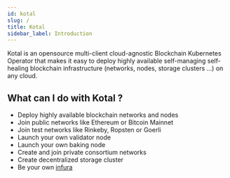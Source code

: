 ```yaml
---
id: kotal
slug: /
title: Kotal
sidebar_label: Introduction
---
```


Kotal is an opensource multi-client cloud-agnostic Blockchain Kubernetes Operator that makes it easy to deploy highly available self-managing self-healing blockchain infrastructure (networks, nodes, storage clusters ...) on any cloud.

## What can I do with Kotal ?
* Deploy highly available blockchain networks and nodes
* Join public networks like Ethereum or Bitcoin Mainnet
* Join test networks like Rinkeby, Ropsten or Goerli
* Launch your own validator node
* Launch your own baking node
* Create and join private consortium networks
* Create decentralized storage cluster
* Be your own [infura](https://infura.io)